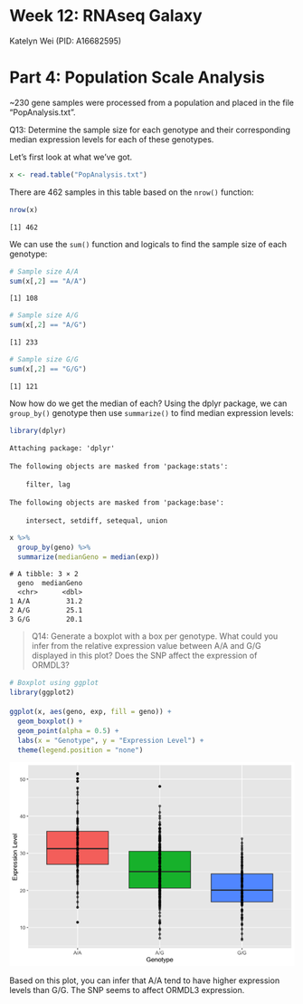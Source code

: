 # Week 12: RNAseq Galaxy
Katelyn Wei (PID: A16682595)

# Part 4: Population Scale Analysis

~230 gene samples were processed from a population and placed in the
file “PopAnalysis.txt”.

Q13: Determine the sample size for each genotype and their corresponding
median expression levels for each of these genotypes.

Let’s first look at what we’ve got.

``` r
x <- read.table("PopAnalysis.txt")
```

There are 462 samples in this table based on the `nrow()` function:

``` r
nrow(x)
```

    [1] 462

We can use the `sum()` function and logicals to find the sample size of
each genotype:

``` r
# Sample size A/A
sum(x[,2] == "A/A")
```

    [1] 108

``` r
# Sample size A/G
sum(x[,2] == "A/G")
```

    [1] 233

``` r
# Sample size G/G
sum(x[,2] == "G/G")
```

    [1] 121

Now how do we get the median of each? Using the dplyr package, we can
`group_by()` genotype then use `summarize()` to find median expression
levels:

``` r
library(dplyr)
```


    Attaching package: 'dplyr'

    The following objects are masked from 'package:stats':

        filter, lag

    The following objects are masked from 'package:base':

        intersect, setdiff, setequal, union

``` r
x %>%
  group_by(geno) %>%
  summarize(medianGeno = median(exp))
```

    # A tibble: 3 × 2
      geno  medianGeno
      <chr>      <dbl>
    1 A/A         31.2
    2 A/G         25.1
    3 G/G         20.1

> Q14: Generate a boxplot with a box per genotype. What could you infer
> from the relative expression value between A/A and G/G displayed in
> this plot? Does the SNP affect the expression of ORMDL3?

``` r
# Boxplot using ggplot
library(ggplot2)

ggplot(x, aes(geno, exp, fill = geno)) +
  geom_boxplot() +
  geom_point(alpha = 0.5) +
  labs(x = "Genotype", y = "Expression Level") +
  theme(legend.position = "none")
```

![](Week12RNASeq_files/figure-commonmark/unnamed-chunk-5-1.png)

Based on this plot, you can infer that A/A tend to have higher
expression levels than G/G. The SNP seems to affect ORMDL3 expression.
